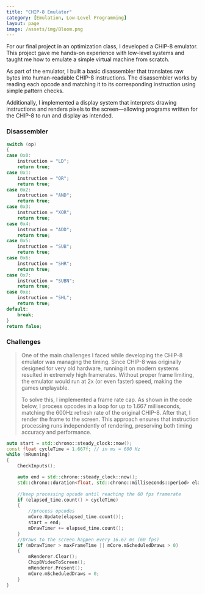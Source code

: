 ```yaml
---
title: "CHIP-8 Emulator"
category: [Emulation, Low-Level Programming]
layout: page
image: /assets/img/Bloom.png
---
```

For our final project in an optimization class, I developed a CHIP-8 emulator. This project gave me hands-on experience with low-level systems and taught me how to emulate a simple virtual machine from scratch.

As part of the emulator, I built a basic disassembler that translates raw bytes into human-readable CHIP-8 instructions. The disassembler works by reading each opcode and matching it to its corresponding instruction using simple pattern checks.

Additionally, I implemented a display system that interprets drawing instructions and renders pixels to the screen—allowing programs written for the CHIP-8 to run and display as intended.

### Disassembler
```c++
switch (op)
{
case 0x0:
    instruction = "LD";
    return true;
case 0x1:
    instruction = "OR";
    return true;
case 0x2:
    instruction = "AND";
    return true;
case 0x3:
    instruction = "XOR";
    return true;
case 0x4:
    instruction = "ADD";
    return true;
case 0x5:
    instruction = "SUB";
    return true;
case 0x6:
    instruction = "SHR";
    return true;
case 0x7:
    instruction = "SUBN";
    return true;
case 0xe:
    instruction = "SHL";
    return true;
default:
    break;
}
return false;
```
### Challenges

>One of the main challenges I faced while developing the CHIP-8 emulator was managing the timing. Since CHIP-8 was originally designed for very old hardware, running it on modern systems resulted in extremely high framerates. Without proper frame limiting, the emulator would run at 2x (or even faster) speed, making the games unplayable.
>
>To solve this, I implemented a frame rate cap. As shown in the code below, I process opcodes in a loop for up to 1.667 milliseconds, matching the 600Hz refresh rate of the original CHIP-8. After that, I render the frame to the screen. This approach ensures that instruction processing runs independently of rendering, preserving both timing accuracy and performance.

```c++
auto start = std::chrono::steady_clock::now();
const float cycleTime = 1.667f; // in ms = 600 Hz
while (mRunning)
{
    CheckInputs();

    auto end = std::chrono::steady_clock::now();
    std::chrono::duration<float, std::chrono::milliseconds::period> elapsed_time{ end - start };
    
    //keep processing opcode until reaching the 60 fps framerate
    if (elapsed_time.count() > cycleTime)
    {
        //process opcodes
        mCore.Update(elapsed_time.count());
        start = end;
        mDrawTimer += elapsed_time.count();
    }
    //Draws to the screen happen every 16.67 ms (60 fps)
    if (mDrawTimer > maxFrameTime || mCore.mScheduledDraws > 0)
    {
        mRenderer.Clear();
        Chip8VideoToScreen();
        mRenderer.Present();
        mCore.mScheduledDraws = 0;
    }
}
```

